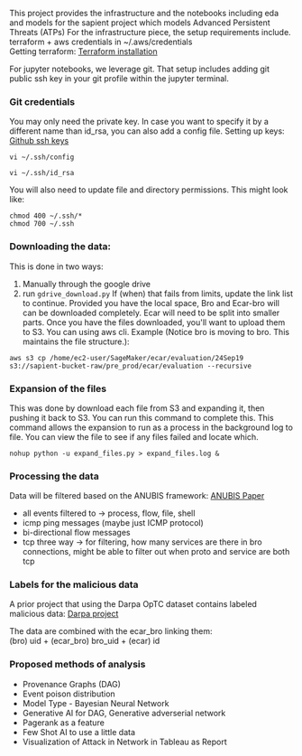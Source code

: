 This project provides the infrastructure and the notebooks including eda and models for the sapient project 
which models Advanced Persistent Threats (ATPs)
For the infrastructure piece, the setup requirements include. <br>
terraform + aws credentials in ~/.aws/credentials <br>
Getting terraform: [Terraform installation](https://developer.hashicorp.com/terraform/tutorials/aws-get-started/install-cli#install-terraform)

For jupyter notebooks, we leverage git. That setup includes adding git public ssh key in your git profile within the jupyter terminal.


### Git credentials
You may only need the private key. In case you want to specify it by a different name than id_rsa, you can also add a config file. 
Setting up keys: [Github ssh keys](https://docs.github.com/en/authentication/connecting-to-github-with-ssh/generating-a-new-ssh-key-and-adding-it-to-the-ssh-agent)
```
vi ~/.ssh/config
```

```
vi ~/.ssh/id_rsa
```
You will also need to update file and directory permissions. This might look like:
```
chmod 400 ~/.ssh/*
chmod 700 ~/.ssh
```

### Downloading the data:

This is done in two ways:
1. Manually through the google drive
2. run `gdrive_download.py`
If (when) that fails from limits, update the link list to continue. Provided you have the local space, Bro and Ecar-bro will can be downloaded completely. Ecar will need to be split into smaller parts. Once you have the files downloaded, you'll want to upload them to S3. You can using aws cli. 
Example (Notice bro is moving to bro. This maintains the file structure.):

```
aws s3 cp /home/ec2-user/SageMaker/ecar/evaluation/24Sep19 s3://sapient-bucket-raw/pre_prod/ecar/evaluation --recursive
```

### Expansion of the files
This was done by download each file from S3 and expanding it, then pushing it back to S3. You can run this command to complete this. This command allows the expansion to run as a process in the background log to file. You can view the file to see if any files failed and locate which.
```
nohup python -u expand_files.py > expand_files.log &
```

### Processing the data
Data will be filtered based on the ANUBIS framework: [ANUBIS Paper](https://dl.acm.org/doi/abs/10.1145/3477314.3507097?casa_token=0StSEZfEVUsAAAAA:Iwgp6oCmqcAQ7eFuwC8ezCsWoWPZYw8wMihRaL9LNPQg9aEtHXaAqUxGkWy4xCWOnrpL_LzQSVs)
- all events filtered to -> process, flow, file, shell
- icmp ping messages (maybe just ICMP protocol)
- bi-directional flow messages 
- tcp three way -> for filtering, how many services are there in bro connections, might be able to filter out when proto and service are both tcp 

### Labels for the malicious data
A prior project that using the Darpa OpTC dataset contains labeled malicious data: [Darpa project](https://github.com/SparkyAndy/XCS229ii-FinalProject)

The data are combined with the ecar_bro linking them: <br>
(bro) uid + (ecar_bro) bro_uid + (ecar) id


### Proposed methods of analysis
- Provenance Graphs (DAG)
- Event poison distribution
- Model Type - Bayesian Neural Network
- Generative AI for DAG, Generative adverserial network
- Pagerank as a feature
- Few Shot AI to use a little data
- Visualization of Attack in Network in Tableau as Report


